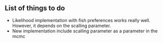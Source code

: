 ## List of things to do

* Likelihood implementation with fish preferences works really well. However, 
it depends on the scalling parameter. 
* New implementation include scalling parameter as a parameter in the mcmc 

  

